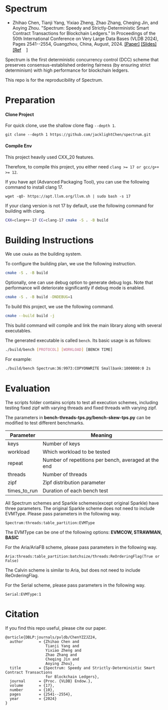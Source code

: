 # Spectrum

* Zhihao Chen, Tianji Yang, Yixiao Zheng, Zhao Zhang, Cheqing Jin, and Aoying Zhou. "Spectrum: Speedy and Strictly-Deterministic Smart Contract Transactions for Blockchain Ledgers." In Proceedings of the 50th International Conference on Very Large Data Bases (VLDB 2024), Pages 2541--2554, Guangzhou, China, August, 2024. <a target="_blank" style="color:black;font-weight: normal; text-decoration: underline;" href="https://dl.acm.org/doi/10.14778/3675034.3675045">[Paper]</a> <a target="_blank" style="color:black;font-weight: normal; text-decoration: underline;" href="https://zhihaochen.cn/slides/spectrum_slides.pdf">[Slides]</a> <a target="_blank" style="color:black;font-weight: normal; text-decoration: underline;" href="https://dblp.uni-trier.de/rec/journals/pvldb/ChenYZZJZ24.html?view=bibtex&param=0">[Ref<img src="https://dblp.uni-trier.de/img/favicon.ico" width="16px"></img>]</a>

Spectrum is the first deterministic concurrency control (DCC) scheme that preserves consensus-established ordering fairness (by ensuring strict determinism) with high performance for blockchain ledgers.

This repo is for the reproducibility of Spectrum.

# Preparation
#### Clone Project
For quick clone, use the shallow clone flag `--depth 1`.

```
git clone --depth 1 https://github.com/jacklightChen/spectrum.git
```
#### Compile Env
This project heavily used CXX_20 features. 

Therefore, to compile this project, you either need `clang >= 17 or gcc/g++ >= 12`. 

If you have apt (Advanced Packaging Tool), you can use the following command to install clang 17. 

```
wget -qO- https://apt.llvm.org/llvm.sh | sudo bash -s 17
```

If your clang version is not 17 by default, use the following command for building with clang. 

```sh
CXX=clang++-17 CC=clang-17 cmake -S . -B build
```

# Building Instructions

We use `cmake` as the building system.

To configure the building plan, we use the following instruction. 

```sh
cmake -S . -B build
```

Optionally, one can use debug option to generate debug logs. 
Note that performance will deteriorate significantly if debug mode is enabled. 

```sh
cmake -S . -B build -DNDEBUG=1
```

To build this project, we use the following command. 

```sh
cmake --build build -j
```

This build command will compile and link the main library along with several executables. 

The generated executable is called `bench`. Its basic usage is as follows:

```sh
./build/bench [PROTOCOL] [WORKLOAD] [BENCH TIME]
```

For example:

```sh
./build/bench Spectrum:36:9973:COPYONWRITE Smallbank:1000000:0 2s
```

# Evaluation

The scripts folder contains scripts to test all execution schemes, including testing fixed zipf with varying threads and fixed threads with varying zipf.

The parameters in **bench-threads-tps.py/bench-skew-tps.py** can be modified to test different benchmarks.

| Parameter    | Meaning                           |
| ------------ | --------------------------------- |
| keys         | Number of keys                     |
| workload     | Which workload to be tested        |
| repeat       | Number of repetitions per bench, averaged at the end |
| threads      | Number of threads                  |
| zipf         | Zipf distribution parameter        |
| times_to_run | Duration of each bench test        |

All Spectrum schemes and Sparkle schemes(except original Sparkle) have three parameters. The original Sparkle scheme does not need to include EVMType. Please pass parameters in the following way.

```
Spectrum:threads:table_partition:EVMType
```

The EVMType can be one of the following options: **EVMCOW, STRAWMAN, BASIC**


For the Aria/AriaFB scheme, please pass parameters in the following way.

```
Aria:threads:table_partition:batchsize/threads:ReOrderingFlag(True or False)
```

The Calvin scheme is similar to Aria, but does not need to include ReOrderingFlag.

For the Serial scheme, please pass parameters in the following way.

```
Serial:EVMType:1
```

# Citation
If you find this repo useful, please cite our paper.
```
@article{DBLP:journals/pvldb/ChenYZZJZ24,
  author       = {Zhihao Chen and
                  Tianji Yang and
                  Yixiao Zheng and
                  Zhao Zhang and
                  Cheqing Jin and
                  Aoying Zhou},
  title        = {Spectrum: Speedy and Strictly-Deterministic Smart Contract Transactions
                  for Blockchain Ledgers},
  journal      = {Proc. {VLDB} Endow.},
  volume       = {17},
  number       = {10},
  pages        = {2541--2554},
  year         = {2024}
}
```
